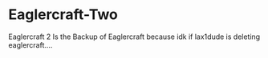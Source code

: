 # Eaglercraft-Two
Eaglercraft 2 Is the Backup of Eaglercraft because idk if lax1dude is deleting eaglercraft....
